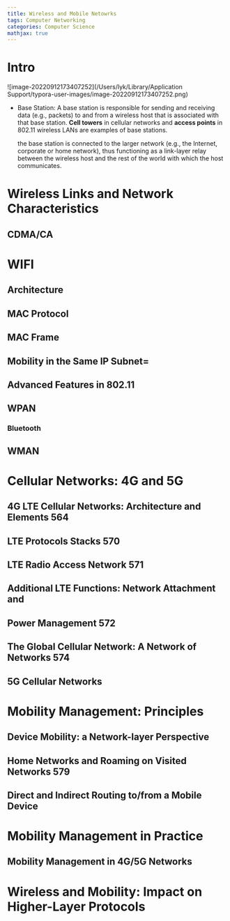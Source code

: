```yaml
---
title: Wireless and Mobile Netowrks
tags: Computer Networking
categories: Computer Science
mathjax: true
---
```


# Intro

![image-20220912173407252](/Users/lyk/Library/Application Support/typora-user-images/image-20220912173407252.png)

* Base Station:  A base station is responsible for sending and receiving data (e.g., packets) to and from a wireless host that is associated with that base station.  **Cell towers** in cellular networks and **access points** in 802.11 wireless LANs are examples of base stations.

   the base station is connected to the larger network (e.g., the Internet, corporate or home network), thus functioning as a link-layer relay between the wireless host and the rest of the world with which the host communicates.

# Wireless Links and Network Characteristics

## CDMA/CA

# WIFI

## Architecture 

## MAC Protocol

## MAC Frame

## Mobility in the Same IP Subnet=



## Advanced Features in 802.11



## WPAN

### Bluetooth



## WMAN

# Cellular Networks: 4G and 5G

## 4G LTE Cellular Networks: Architecture and Elements 564

## LTE Protocols Stacks 570

## LTE Radio Access Network 571

## Additional LTE Functions: Network Attachment and

## Power Management 572

## The Global Cellular Network: A Network of Networks 574

## 5G Cellular Networks

# Mobility Management: Principles

## Device Mobility: a Network-layer Perspective 

## Home Networks and Roaming on Visited Networks 579

## Direct and Indirect Routing to/from a Mobile Device

# Mobility Management in Practice

## Mobility Management in 4G/5G Networks



# Wireless and Mobility: Impact on Higher-Layer Protocols



